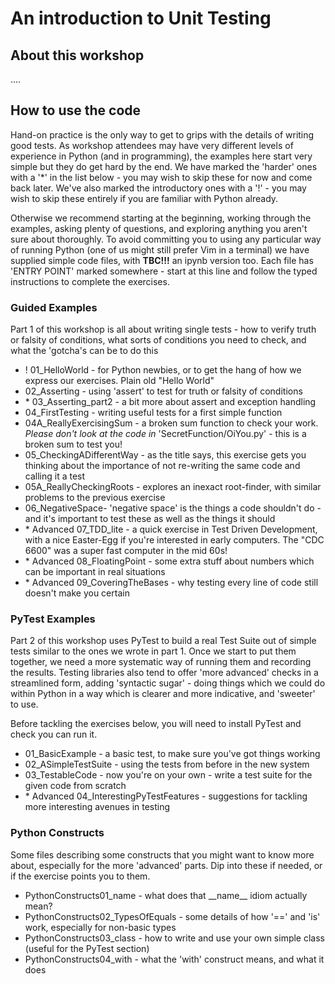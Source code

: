 # An introduction to Unit Testing

## About this workshop

....

## How to use the code

Hand-on practice is the only way to get to grips with the details of writing good tests. As workshop attendees may have very
different levels of experience in Python (and in programming), the examples here start very simple
but they do get hard by the end.
We have marked the 'harder' ones with a '*' in the list below - you may wish to skip these for now and come back later.
We've also marked the introductory ones with a '!' - you may wish to skip these entirely if you are familiar with Python already.

Otherwise we recommend starting at the beginning, working through the examples, asking plenty of questions, and exploring anything you aren't sure about thoroughly.
To avoid committing you to using any particular way of running Python (one of us might still prefer Vim in a terminal) we have supplied simple code files, with __TBC!!!__ an ipynb version too.
Each file has 'ENTRY POINT' marked somewhere - start at this line and follow the typed instructions
to complete the exercises.

### Guided Examples

Part 1 of this workshop is all about writing single tests - how to verify truth or falsity of conditions, what sorts of conditions you need to check, and what the 'gotcha's can be to do this

- ! 01_HelloWorld - for Python newbies, or to get the hang of how we express our exercises. Plain old "Hello World"
- 02_Asserting - using 'assert' to test for truth or falsity of conditions
- \* 03_Asserting_part2 - a bit more about assert and exception handling
- 04_FirstTesting - writing useful tests for a first simple function
- 04A_ReallyExercisingSum - a broken sum function to check your work. *Please don't look at the code in* 'SecretFunction/OiYou.py' - this is a broken sum to test you!
- 05_CheckingADifferentWay - as the title says, this exercise gets you thinking about the importance of not re-writing the same code and calling it a test
- 05A_ReallyCheckingRoots - explores an inexact root-finder, with similar problems to the previous exercise
- 06_NegativeSpace- 'negative space' is the things a code shouldn't do - and it's important to test these as well as the things it should
- \* Advanced 07_TDD_lite - a quick exercise in Test Driven Development, with a nice Easter-Egg if you're interested in early computers. The "CDC 6600" was a super fast computer in the mid 60s!
- \* Advanced 08_FloatingPoint - some extra stuff about numbers which can be important in real situations
- \* Advanced 09_CoveringTheBases - why testing every line of code still doesn't make you certain

### PyTest Examples

Part 2 of this workshop uses PyTest to build a real Test Suite out of simple tests similar to the ones we wrote in part 1. Once we start to put them together, we need a more systematic way of running
them and recording the results. Testing libraries also tend to offer 'more advanced' checks in a streamlined form, adding 'syntactic sugar' - doing things which we could do within Python in a way which is clearer and more indicative, and 'sweeter' to use.

Before tackling the exercises below, you will need to install PyTest and check you can run it.

- 01_BasicExample - a basic test, to make sure you've got things working
- 02_ASimpleTestSuite - using the tests from before in the new system
- 03_TestableCode - now you're on your own - write a test suite for the given code from scratch
- \* Advanced 04_InterestingPyTestFeatures - suggestions for tackling more interesting avenues in testing

### Python Constructs

Some files describing some constructs that you might want to know more about, especially for the more 'advanced' parts. Dip into these if needed, or if the exercise points you to them.

- PythonConstructs01_name - what does that \_\_name\_\_ idiom actually mean?
- PythonConstructs02_TypesOfEquals - some details of how '==' and 'is' work, especially for non-basic types
- PythonConstructs03_class - how to write and use your own simple class (useful for the PyTest section)
- PythonConstructs04_with - what the 'with' construct means, and what it does
